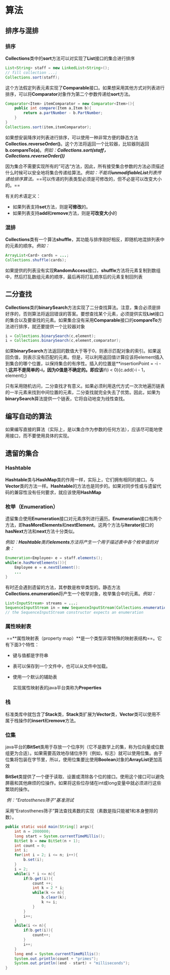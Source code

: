 # 算法

## 排序与混排

### 排序

​	**Collections**类中的**sort**方法可以对实现了**List**接口的集合进行排序

```java
List<String> staff = new LinkedList<String>();
// fill collection ...;
Collections.sort(staff);
```

这个方法假定列表元素实现了**Comparable**接口。如果想采用其他方式对列表进行排序，可以将**Comparator**对象作为第二个参数传递给**sort**方法。

```java
Comparator<Item> itemComparator = new Comparator<Item>(){
    public int compare(Item a,Item b){
        return a.partNumber - b.PartNumber;
    }
}
Collections.sort(item,itemComparator);
```

如果想安装降序对列表进行排序，可以使用一种非常方便的静态方法**Collectios.reverseOrder()**。这个方法将返回一个比较器，比较器则返回**b.compareTo(a)**。*例如：**Collections.sort(staff，Collections.reverseOrder())***

​	因为集合不需要实现所有的”可选“方法，因此，所有接受集合参数的方法必须描述什么时候可以安全地将集合传递给算法。*例如：不能将**unmodifiableList**列表传递给排序算法。*==可以传递的列表类型必须是可修改的，但不必是可以改变大小的。==

有关的术语定义：

* 如果列表支持**set**方法，则是**可修改**的。
* 如果列表支持**add**和**remove**方法，则是**可改变大小**的

### 混排

​	**Collections**类有一个算法**shuffle**，其功能与排序刚好相反，即随机地混排列表中的元素的顺序。*例如：*

```java
ArrayList<Card> cards = ...;
Collections.shuffle(cards);
```

如果提供的列表没有实现**RandomAccess**接口，**shuffle**方法将元素复制到数组中，然后打乱数组元素的顺序，最后再将打乱顺序后的元素复制回列表



## 二分查找

​	**Collections**类的**binarySearch**方法实现了二分查找算法。注意，集合必须是排好序的，否则算法将返回错误的答案。要想查找某个元素，必须提供实现**List**接口的集合以及要查找的元素。如果集合没有采用**Comparable**接口的**compareTo**方法进行排序，就还要提供一个比较器对象

```java
i = Collections.binarySearch(c,element);
i = Collections.binarySearch(c,element,comparator);
```

如果**binarySearch**方法返回的数值大于等于0，则表示匹配对象的索引。如果返回负值，则表示没有匹配的元素。但是，可以利用返回值计算应该将element插入到集合的哪个位置，以保持集合的有序性。插入的位置是**insertionPoint = -i - 1;**这并不是简单的-i，因为0值是不确定的。即应该**if(i < 0){c.add(-i - 1，element);}

​	只有采用随机访问，二分查找才有意义。如果必须利用迭代方式一次次地遍历链表的一半元素来找到中间位置的元素，二分查找就完全失去了优势。因此，如果为**binarySearch**算法提供一个链表，它将自动地变为线性查找。



## 编写自动的算法

​	如果编写直接的算法（实际上，是以集合作为参数的任何方法），应该尽可能地使用接口，而不要使用具体的实现。



## 遗留的集合

### Hashtable

​	**Hashtable**类与**HashMap**类的作用一样，实际上，它们拥有相同的接口。与**Vector**类的方法一样。**Hashtable**的方法也是同步的。如果对同步性或与遗留代码的兼容性没有任何要求，就应该使用**HashMap**



### 枚举（Enumeration）

​	遗留集合使用**Enumeration**接口对元素序列进行遍历。**Enumeration**接口有两个方法，即**hasMoreElements**和**nextElement**。这两个方法与**Iterator**接口的**hasNext**方法和**next**方法十分类似。

​	*例如：**Hashtable**类的**elements**方法将产生一个用于描述表中各个枚举值的对象：*

```java
Enumeration<Employee> e = staff.elements();
while(e.hasMoreElements()){
    Employee e = e.nextElement():
    ...
}
```

​	有时还会遇到遗留的方法，其参数是枚举类型的。静态方法**Collections.enumeration**将产生一个枚举对象，枚举集合中的元素。*例如：*

```java
List<InputStream> streams = ...;
SequenceInputStream in = new SequenceInputStream(Collections.enumeration(streams));
// the SequenceInputStream constructor expects an enumeration
```



### 属性映射表

​	==**属性映射表（property map）**是一个类型非常特殊的映射表结构==。它有下面3个特性：

* 键与值都是字符串

* 表可以保存到一个文件中，也可以从文件中加载。

* 使用一个默认的辅助表

  实现属性映射表的java平台类称为**Properties**



### 栈

​	标准类库中就包含了**Stack**类，**Stack**类扩展为**Vector**类，**Vector**类可以使用不属于栈操作的**insert**和**remove**方法。



### 位集

​	java平台的**BitSet**类用于存放一个位序列（它不是数学上的集，称为位向量或位数组更为合适）。如果需要高效地存储位序列（例如，标志）就可以使用位集。由于位集将包装在字节里，所以，使用位集要比使用**Boolean**对象的**ArrayList**更加高效

​	**BitSet**类提供了一个便于读取、设置或清除各个位的接口。使用这个接口可以避免屏蔽和其他麻烦的位操作。如果将这些位存储在int或long变量中就必须进行这些繁琐的操作。

​	*例：“Eratosthenes筛子”基准测试*

​		采用“Eratosthenes筛子”算法查找素数的实现（素数是指只能被1和本身整除的数）。

```java
public static void main(String[] args){
    int n = 2000000;
    long start = System.currentTimeMillis();
    BitSet b = new BitSet(n + 1);
    int count = 0;
    int i;
    for(int i = 2; i <= n; i++){
        b.set(i);
    }
    i = 2;
    while(i * i <= n){
        if(b.get(i)){
            count ++;
            int k = 2 * i;
            while(k <= n){
                b.clear(k);
                k += i;
            }
        }
        i++;
    }
    while(i <= n){
        if(b.get(i)){
            count++;
        }
        i++;
    }
    long end = System.currentTimeMillis():
    System.out.println(count + "primes");
    System.out.println((end - start) + "milliseconds");
}
```



















































